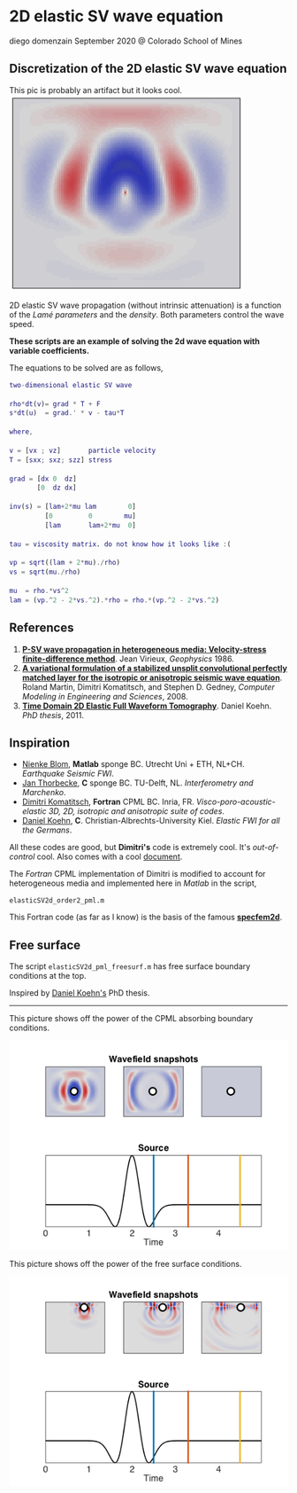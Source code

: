 # 2D elastic SV wave equation
diego domenzain
September 2020 @ Colorado School of Mines

## Discretization of the 2D elastic SV wave equation

This pic is probably an artifact but it looks cool.
[![](../pics/elastic_2d_.png)](./)

2D elastic SV wave propagation (without intrinsic attenuation) is a function of the _Lamé parameters_ and the _density_. Both parameters control the wave speed.

__These scripts are an example of solving the 2d wave equation with variable coefficients.__

The equations to be solved are as follows,

```matlab
two-dimensional elastic SV wave

rho*dt(v)= grad * T + F
s*dt(u)  = grad.' * v - tau*T

where,

v = [vx ; vz]       particle velocity
T = [sxx; sxz; szz] stress

grad = [dx 0  dz]
       [0  dz dx]

inv(s) = [lam+2*mu lam        0]
         [0         0        mu]
         [lam       lam+2*mu  0]

tau = viscosity matrix. do not know how it looks like :( 

vp = sqrt((lam + 2*mu)./rho)
vs = sqrt(mu./rho)

mu  = rho.*vs^2
lam = (vp.^2 - 2*vs.^2).*rho = rho.*(vp.^2 - 2*vs.^2)
```

## References

1. [__P-SV wave propagation in heterogeneous media: Velocity-stress finite-difference method__](https://library.seg.org/doi/abs/10.1190/1.1442147). Jean Virieux, *Geophysics* 1986.
1. [__A variational formulation of a stabilized unsplit convolutional perfectly matched layer for the isotropic or anisotropic seismic wave equation__](https://citeseerx.ist.psu.edu/viewdoc/download?doi=10.1.1.725.5041&rep=rep1&type=pdf). Roland Martin, Dimitri Komatitsch, and Stephen D. Gedney, *Computer Modeling in Engineering and Sciences*, 2008.
1. [__Time Domain 2D Elastic Full Waveform Tomography__](https://macau.uni-kiel.de/receive/diss_mods_00006786). Daniel Koehn. *PhD thesis*, 2011.

## Inspiration

* [Nienke Blom](https://github.com/Phlos/fd2d-adjoint), __Matlab__ sponge BC. Utrecht Uni + ETH, NL+CH. *Earthquake Seismic FWI*.
* [Jan Thorbecke](https://github.com/JanThorbecke/OpenSource/tree/master/fdelmodc), __C__ sponge BC. TU-Delft, NL. *Interferometry and Marchenko*.
* [Dimitri Komatitsch](https://github.com/geodynamics/seismic_cpml/blob/master/seismic_CPML_2D_isotropic_second_order.f90), __Fortran__ CPML BC. Inria, FR. *Visco-poro-acoustic-elastic 3D, 2D, isotropic and anisotropic suite of codes*.
* [Daniel Koehn](https://github.com/daniel-koehn/DENISE-Black-Edition), __C__. Christian-Albrechts-University Kiel. *Elastic FWI for all the Germans*.

All these codes are good, but __Dimitri's__ code is extremely cool. It's *out-of-control* cool. Also comes with a cool [document](http://hal.inria.fr/docs/00/07/32/19/PDF/RR-3471.pdf).

The _Fortran_ CPML implementation of Dimitri is modified to account for heterogeneous media and implemented here in _Matlab_ in the script,

```
elasticSV2d_order2_pml.m
```

This Fortran code (as far as I know) is the basis of the famous [__specfem2d__](https://github.com/geodynamics/specfem2d).

## Free surface

The script ```elasticSV2d_pml_freesurf.m``` has free surface boundary conditions at the top.

Inspired by [Daniel Koehn's](https://macau.uni-kiel.de/receive/diss_mods_00006786) PhD thesis.

---

This picture shows off the power of the CPML absorbing boundary conditions.

[![](../pics/elastic_2d.png)](./)

This picture shows off the power of the free surface conditions.

[![](../pics/elastic_2d_free_surface.png)](./)
